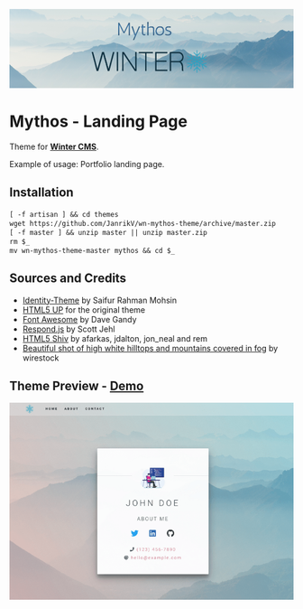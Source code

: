 ![Mythos Winter CMS](https://raw.githubusercontent.com/JanrikV/wn-mythos-theme/master/assets/images/mythos.png)

# Mythos - Landing Page

Theme for **[Winter CMS](https://wintercms.com/)**.


Example of usage: Portfolio landing page.

## Installation

```
[ -f artisan ] && cd themes
wget https://github.com/JanrikV/wn-mythos-theme/archive/master.zip
[ -f master ] && unzip master || unzip master.zip
rm $_
mv wn-mythos-theme-master mythos && cd $_
```


## Sources and Credits

- [Identity-Theme](https://github.com/SaifurRahmanMohsin/Identity-Theme) by Saifur Rahman Mohsin
- [HTML5 UP](https://html5up.net/uploads/demos/identity) for the original theme
- [Font Awesome](https://fontawesome.com) by Dave Gandy
- [Respond.js](https://j.mp/respondjs) by Scott Jehl
- [HTML5 Shiv](https://github.com/aFarkas/html5shiv) by afarkas, jdalton, jon_neal and rem
- [Beautiful shot of high white hilltops and mountains covered in fog](https://www.freepik.com/free-photo/beautiful-shot-high-white-hilltops-mountains-covered-fog_7629796.htm) by wirestock


## Theme Preview - [Demo](https://demo.janrikv.fi)



![Theme Preview](https://raw.githubusercontent.com/JanrikV/wn-mythos-theme/master/assets/images/theme-preview.png)
